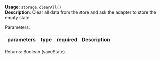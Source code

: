 **Usage**: `storage.clearAll()`  
**Description**: Clear all data from the store and ask the adapter to store the empty state.

Parameters:

| parameters | type | required | Description |
| ---------- | ---- | -------- | ----------- |

Returns: Boolean (saveState).
